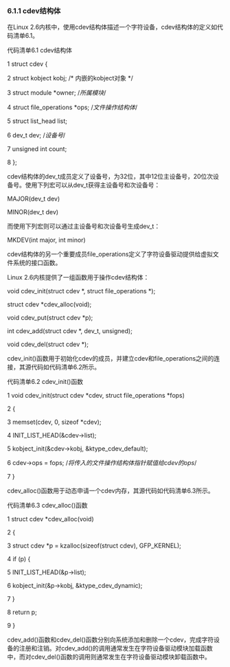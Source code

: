### 6.1.1 cdev结构体

在Linux 2.6内核中，使用cdev结构体描述一个字符设备，cdev结构体的定义如代码清单6.1。

代码清单6.1 cdev结构体

1 struct cdev { 
 
 2 struct kobject kobj; /* 内嵌的kobject对象 */ 
 
 3 struct module *owner; /*所属模块*/ 
 
 4 struct file_operations *ops; /*文件操作结构体*/ 
 
 5 struct list_head list; 
 
 6 dev_t dev; /*设备号*/ 
 
 7 unsigned int count; 
 
 8 };

cdev结构体的dev_t成员定义了设备号，为32位，其中12位主设备号，20位次设备号。使用下列宏可以从dev_t获得主设备号和次设备号：

MAJOR(dev_t dev) 
 
 MINOR(dev_t dev)

而使用下列宏则可以通过主设备号和次设备号生成dev_t：

MKDEV(int major, int minor)

cdev结构体的另一个重要成员file_operations定义了字符设备驱动提供给虚拟文件系统的接口函数。

Linux 2.6内核提供了一组函数用于操作cdev结构体：

void cdev_init(struct cdev *, struct file_operations *); 
 
 struct cdev *cdev_alloc(void); 
 
 void cdev_put(struct cdev *p); 
 
 int cdev_add(struct cdev *, dev_t, unsigned); 
 
 void cdev_del(struct cdev *);

cdev_init()函数用于初始化cdev的成员，并建立cdev和file_operations之间的连接，其源代码如代码清单6.2所示。

代码清单6.2 cdev_init()函数

1 void cdev_init(struct cdev *cdev, struct file_operations *fops) 
 
 2 { 
 
 3 memset(cdev, 0, sizeof *cdev); 
 
 4 INIT_LIST_HEAD(&cdev->list); 
 
 5 kobject_init(&cdev->kobj, &ktype_cdev_default); 
 
 6 cdev->ops = fops; /*将传入的文件操作结构体指针赋值给cdev的ops*/ 
 
 7 }

cdev_alloc()函数用于动态申请一个cdev内存，其源代码如代码清单6.3所示。

代码清单6.3 cdev_alloc()函数

1 struct cdev *cdev_alloc(void) 
 
 2 {



3 struct cdev *p = kzalloc(sizeof(struct cdev), GFP_KERNEL); 
 
 4 if (p) { 
 
 5 INIT_LIST_HEAD(&p->list); 
 
 6 kobject_init(&p->kobj, &ktype_cdev_dynamic); 
 
 7 } 
 
 8 return p; 
 
 9 }

cdev_add()函数和cdev_del()函数分别向系统添加和删除一个cdev，完成字符设备的注册和注销。对cdev_add()的调用通常发生在字符设备驱动模块加载函数中，而对cdev_del()函数的调用则通常发生在字符设备驱动模块卸载函数中。

